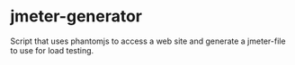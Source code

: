 jmeter-generator
================

Script that uses phantomjs to access a web site and generate a jmeter-file to use for load testing.
